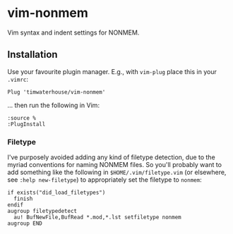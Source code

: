 # vim-nonmem

Vim syntax and indent settings for NONMEM.

## Installation

Use your favourite plugin manager.  E.g., with `vim-plug` place this in your `.vimrc`:

```vim
Plug 'timwaterhouse/vim-nonmem'
```

… then run the following in Vim:

```vim
:source %
:PlugInstall
```

### Filetype

I've purposely avoided adding any kind of filetype detection, due to the myriad conventions for naming NONMEM files.  So you'll probably want to add something like the following in `$HOME/.vim/filetype.vim` (or elsewhere, see `:help new-filetype`) to appropriately set the filetype to `nonmem`:
```vim
if exists("did_load_filetypes")
  finish
endif
augroup filetypedetect
  au! BufNewFile,BufRead *.mod,*.lst setfiletype nonmem
augroup END
```
